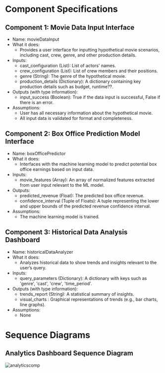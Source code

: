 # Component Specifications

## Component 1: Movie Data Input Interface
- Name: movieDataInput
- What it does:
  - Provides a user interface for inputting hypothetical movie scenarios, including cast, crew, genre, and other production details.
- Inputs:
  - cast_configuration (List): List of actors' names.
  - crew_configuration (List): List of crew members and their positions.
  - genre (String): The genre of the hypothetical movie.
  - production_details (Dictionary): A dictionary containing key production details such as budget, runtime??.
- Outputs (with type information):
  - input_success (Boolean): True if the data input is successful, False if there is an error.
- Assumptions:
  - User has all necessary information about the hypothetical movie.
  - All input data is validated for format and completeness.

## Component 2: Box Office Prediction Model Interface
- Name: boxOfficePredictor
- What it does:
  - Interfaces with the machine learning model to predict potential box office earnings based on input data.
- Inputs:
  - movie_features (Array): An array of normalized features extracted from user input relevant to the ML model.
- Outputs:
  - predicted_revenue (Float): The predicted box office revenue.
  - confidence_interval (Tuple of Floats): A tuple representing the lower and upper bounds of the predicted revenue confidence interval.
- Assumptions:
  - The machine learning model is trained.

## Component 3: Historical Data Analysis Dashboard
- Name: historicalDataAnalyzer
- What it does:
  - Analyzes historical data to show trends and insights relevant to the user’s query.
- Inputs:
  - query_parameters (Dictionary): A dictionary with keys such as 'genre', 'cast', 'crew', 'time_period'.
- Outputs (with type information):
  - trends_report (String): A statistical summary of insights.
  - visual_charts : Graphical representations of trends (e.g., bar charts, line graphs).
- Assumptions:
  - None

# Sequence Diagrams

## Analytics Dashboard Sequence Diagram

![analyticscomp](https://github.com/c0zimb4tm4n/box-office-prediction/assets/75391092/f40ca729-97ae-423d-b667-9e29a0baabc9)







